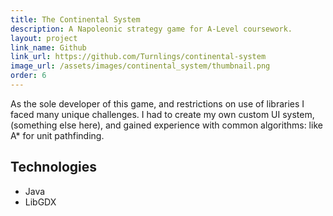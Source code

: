 ```yaml
---
title: The Continental System
description: A Napoleonic strategy game for A-Level coursework.
layout: project
link_name: Github
link_url: https://github.com/Turnlings/continental-system
image_url: /assets/images/continental_system/thumbnail.png
order: 6
---
```

As the sole developer of this game, and restrictions on use of libraries I faced many unique challenges. I had to create my own custom UI system, (something else here), and gained experience with common algorithms: like A* for unit pathfinding.

## Technologies
- Java
- LibGDX